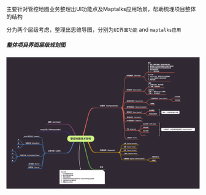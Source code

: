 
主要针对管控地图业务整理出UI功能点及Maptalks应用场景，帮助梳理项目整体的结构

分为两个层级考虑，整理出思维导图，分别为`UI界面功能` and `maptalks应用`


##### 整体项目界面层级规划图

![projectDesc](../images/管控地图技术架构.png)







